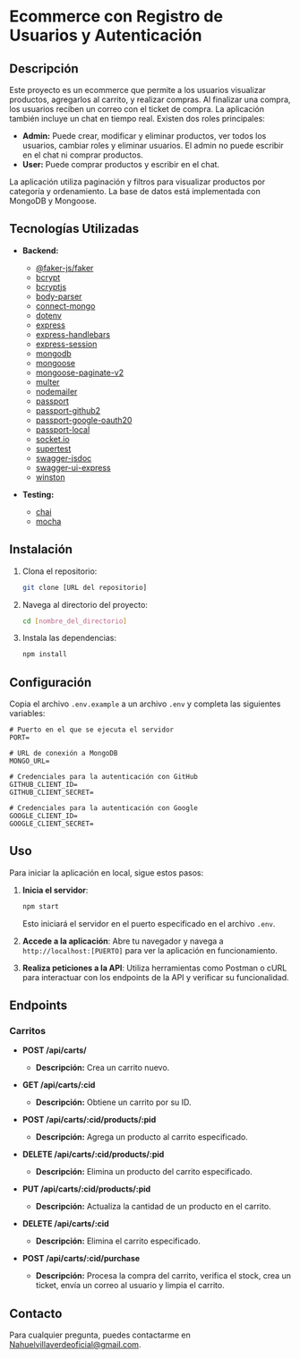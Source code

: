 # Ecommerce con Registro de Usuarios y Autenticación

## Descripción

Este proyecto es un ecommerce que permite a los usuarios visualizar productos, agregarlos al carrito, y realizar compras. Al finalizar una compra, los usuarios reciben un correo con el ticket de compra. La aplicación también incluye un chat en tiempo real. Existen dos roles principales:

- **Admin:** Puede crear, modificar y eliminar productos, ver todos los usuarios, cambiar roles y eliminar usuarios. El admin no puede escribir en el chat ni comprar productos.
- **User:** Puede comprar productos y escribir en el chat.

La aplicación utiliza paginación y filtros para visualizar productos por categoría y ordenamiento. La base de datos está implementada con MongoDB y Mongoose.

## Tecnologías Utilizadas

- **Backend:**
  - [@faker-js/faker](https://www.npmjs.com/package/@faker-js/faker)
  - [bcrypt](https://www.npmjs.com/package/bcrypt)
  - [bcryptjs](https://www.npmjs.com/package/bcryptjs)
  - [body-parser](https://www.npmjs.com/package/body-parser)
  - [connect-mongo](https://www.npmjs.com/package/connect-mongo)
  - [dotenv](https://www.npmjs.com/package/dotenv)
  - [express](https://www.npmjs.com/package/express)
  - [express-handlebars](https://www.npmjs.com/package/express-handlebars)
  - [express-session](https://www.npmjs.com/package/express-session)
  - [mongodb](https://www.npmjs.com/package/mongodb)
  - [mongoose](https://www.npmjs.com/package/mongoose)
  - [mongoose-paginate-v2](https://www.npmjs.com/package/mongoose-paginate-v2)
  - [multer](https://www.npmjs.com/package/multer)
  - [nodemailer](https://www.npmjs.com/package/nodemailer)
  - [passport](https://www.npmjs.com/package/passport)
  - [passport-github2](https://www.npmjs.com/package/passport-github2)
  - [passport-google-oauth20](https://www.npmjs.com/package/passport-google-oauth20)
  - [passport-local](https://www.npmjs.com/package/passport-local)
  - [socket.io](https://www.npmjs.com/package/socket.io)
  - [supertest](https://www.npmjs.com/package/supertest)
  - [swagger-jsdoc](https://www.npmjs.com/package/swagger-jsdoc)
  - [swagger-ui-express](https://www.npmjs.com/package/swagger-ui-express)
  - [winston](https://www.npmjs.com/package/winston)

- **Testing:**
  - [chai](https://www.npmjs.com/package/chai)
  - [mocha](https://www.npmjs.com/package/mocha)

## Instalación

1. Clona el repositorio:
    ```bash
    git clone [URL del repositorio]
    ```
2. Navega al directorio del proyecto:
    ```bash
    cd [nombre_del_directorio]
    ```
3. Instala las dependencias:
    ```bash
    npm install
    ```

## Configuración

Copia el archivo `.env.example` a un archivo `.env` y completa las siguientes variables:

```env
# Puerto en el que se ejecuta el servidor
PORT=

# URL de conexión a MongoDB
MONGO_URL=

# Credenciales para la autenticación con GitHub
GITHUB_CLIENT_ID=
GITHUB_CLIENT_SECRET=

# Credenciales para la autenticación con Google
GOOGLE_CLIENT_ID=
GOOGLE_CLIENT_SECRET=
```

## Uso

Para iniciar la aplicación en local, sigue estos pasos:

1. **Inicia el servidor**:
    ```bash
    npm start
    ```
   Esto iniciará el servidor en el puerto especificado en el archivo `.env`.

2. **Accede a la aplicación**:
   Abre tu navegador y navega a `http://localhost:[PUERTO]` para ver la aplicación en funcionamiento.

3. **Realiza peticiones a la API**:
   Utiliza herramientas como Postman o cURL para interactuar con los endpoints de la API y verificar su funcionalidad.

## Endpoints

### Carritos

- **POST /api/carts/**
  - **Descripción:** Crea un carrito nuevo.

- **GET /api/carts/:cid**
  - **Descripción:** Obtiene un carrito por su ID.

- **POST /api/carts/:cid/products/:pid**
  - **Descripción:** Agrega un producto al carrito especificado.

- **DELETE /api/carts/:cid/products/:pid**
  - **Descripción:** Elimina un producto del carrito especificado.

- **PUT /api/carts/:cid/products/:pid**
  - **Descripción:** Actualiza la cantidad de un producto en el carrito.

- **DELETE /api/carts/:cid**
  - **Descripción:** Elimina el carrito especificado.

- **POST /api/carts/:cid/purchase**
  - **Descripción:** Procesa la compra del carrito, verifica el stock, crea un ticket, envía un correo al usuario y limpia el carrito.

## Contacto

Para cualquier pregunta, puedes contactarme en Nahuelvillaverdeoficial@gmail.com.
